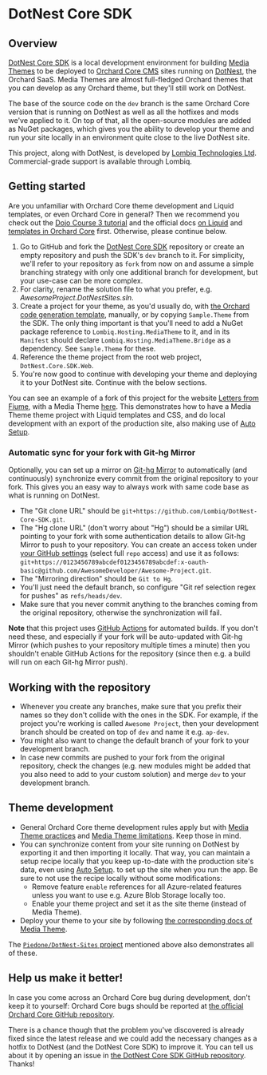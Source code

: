 # DotNest Core SDK

## Overview

[DotNest Core SDK](https://github.com/Lombiq/DotNest-Core-SDK) is a local development environment for building [Media Themes](https://github.com/Lombiq/Hosting-Media-Theme) to be deployed to [Orchard Core CMS](http://orchardcore.net) sites running on [DotNest](http://dotnest.com), the Orchard SaaS. Media Themes are almost full-fledged Orchard themes that you can develop as any Orchard theme, but they'll still work on DotNest.

The base of the source code on the `dev` branch is the same Orchard Core version that is running on DotNest as well as all the hotfixes and mods we've applied to it. On top of that, all the open-source modules are added as NuGet packages, which gives you the ability to develop your theme and run your site locally in an environment quite close to the live DotNest site.

This project, along with DotNest, is developed by [Lombiq Technologies Ltd](https://lombiq.com). Commercial-grade support is available through Lombiq.

## Getting started

Are you unfamiliar with Orchard Core theme development and Liquid templates, or even Orchard Core in general? Then we recommend you check out the [Dojo Course 3 tutorial](https://orcharddojo.net/orchard-training/dojo-course-3-the-full-orchard-core-tutorial) and the official docs [on Liquid](https://docs.orchardcore.net/en/latest/docs/reference/modules/Liquid/) and [templates in Orchard Core](https://docs.orchardcore.net/en/latest/docs/reference/modules/Templates/) first. Otherwise, please continue below.

1. Go to GitHub and fork the [DotNest Core SDK](https://github.com/Lombiq/DotNest-Core-SDK) repository or create an empty repository and push the SDK's `dev` branch to it. For simplicity, we'll refer to your repository as `fork` from now on and assume a simple branching strategy with only one additional branch for development, but your use-case can be more complex.
2. For clarity, rename the solution file to what you prefer, e.g. _AwesomeProject.DotNestSites.sln_.
3. Create a project for your theme, as you'd usually do, with [the Orchard code generation template](https://docs.orchardcore.net/en/latest/docs/getting-started/templates/), manually, or by copying `Sample.Theme` from the SDK. The only thing important is that you'll need to add a NuGet package reference to `Lombiq.Hosting.MediaTheme` to it, and in its `Manifest` should declare `Lombiq.Hosting.MediaTheme.Bridge` as a dependency. See `Sample.Theme` for these.
4. Reference the theme project from the root web project, `DotNest.Core.SDK.Web`.
5. You're now good to continue with developing your theme and deploying it to your DotNest site. Continue with the below sections.

You can see an example of a fork of this project for the website [Letters from Fiume](https://lettersfromfiume.com/), with a Media Theme [here](https://github.com/Piedone/DotNest-Sites). This demonstrates how to have a Media Theme theme project with Liquid templates and CSS, and do local development with an export of the production site, also making use of [Auto Setup](https://docs.orchardcore.net/en/latest/docs/reference/modules/AutoSetup/).

### Automatic sync for your fork with Git-hg Mirror

Optionally, you can set up a mirror on [Git-hg Mirror](https://githgmirror.com) to automatically (and continuously) synchronize every commit from the original repository to your fork. This gives you an easy way to always work with same code base as what is running on DotNest.

- The "Git clone URL" should be `git+https://github.com/Lombiq/DotNest-Core-SDK.git`.
- The "Hg clone URL" (don't worry about "Hg") should be a similar URL pointing to your fork with some authentication details to allow Git-hg Mirror to push to your repository. You can create an access token under [your GitHub settings](https://github.com/settings/tokens) (select full `repo` access) and use it as follows: `git+https://0123456789abcdef0123456789abcdef:x-oauth-basic@github.com/AwesomeDeveloper/Awesome-Project.git`.
- The "Mirroring direction" should be `Git to Hg`.
- You'll just need the default branch, so configure "Git ref selection regex for pushes" as `refs/heads/dev`.
- Make sure that you never commit anything to the branches coming from the original repository, otherwise the synchronization will fail.

**Note** that this project uses [GitHub Actions](https://github.com/features/actions) for automated builds. If you don't need these, and especially if your fork will be auto-updated with Git-hg Mirror (which pushes to your repository multiple times a minute) then you shouldn't enable GitHub Actions for the repository (since then e.g. a build will run on each Git-hg Mirror push).

## Working with the repository 

- Whenever you create any branches, make sure that you prefix their names so they don't collide with the ones in the SDK.
For example, if the project you're working is called `Awesome Project`, then your development branch should be created on top of `dev` and name it e.g. `ap-dev`.
- You might also want to change the default branch of your fork to your development branch.
- In case new commits are pushed to your fork from the original repository, check the changes (e.g. new modules might be added that you also need to add to your custom solution) and merge `dev` to your development branch.

## Theme development

- General Orchard Core theme development rules apply but with [Media Theme practices](https://github.com/Lombiq/Hosting-Media-Theme#local-development) and [Media Theme limitations](https://github.com/Lombiq/Hosting-Media-Theme#limitations). Keep those in mind.
- You can synchronize content from your site running on DotNest by exporting it and then importing it locally. That way, you can maintain a setup recipe locally that you keep up-to-date with the production site's data, even using [Auto Setup](https://docs.orchardcore.net/en/latest/docs/reference/modules/AutoSetup/).
 to set up the site when you run the app. Be sure to not use the recipe locally without some modifications:
    - Remove feature `enable` references for all Azure-related features unless you want to use e.g. Azure Blob Storage locally too.
    - Enable your theme project and set it as the site theme (instead of Media Theme).
- Deploy your theme to your site by following [the corresponding docs of Media Theme](https://github.com/Lombiq/Hosting-Media-Theme/blob/dev/Readme.md#deployment-importexport).

The [`Piedone/DotNest-Sites` project](https://github.com/Piedone/DotNest-Sites) mentioned above also demonstrates all of these.<!-- #spell-check-ignore-line -->

## Help us make it better!

In case you come across an Orchard Core bug during development, don't keep it to yourself: Orchard Core bugs should be reported at [the official Orchard Core GitHub repository](https://github.com/OrchardCMS/OrchardCore).

There is a chance though that the problem you've discovered is already fixed since the latest release and we could add the necessary changes as a hotfix to DotNest (and the DotNest Core SDK) to improve it. You can tell us about it by opening an issue in [the DotNest Core SDK GitHub repository](https://github.com/Lombiq/DotNest-Core-SDK). Thanks!
